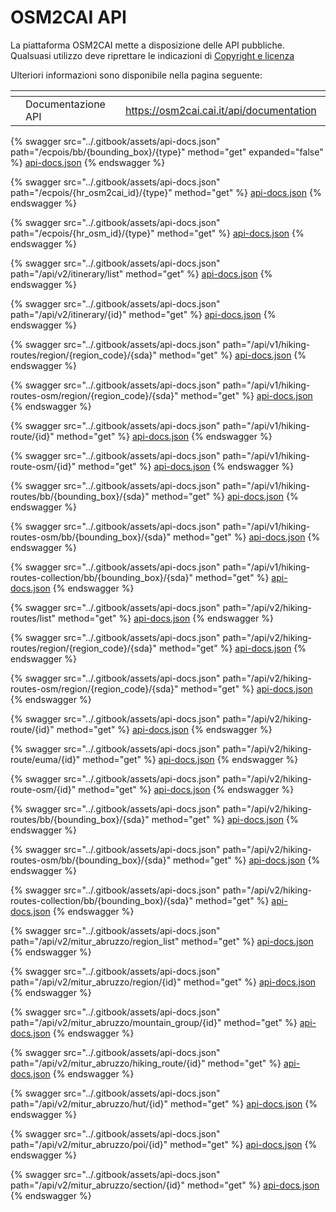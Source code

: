 # OSM2CAI API

La piattaforma OSM2CAI mette a disposizione delle API pubbliche. Qualsuasi utilizzo deve riprettare le indicazioni di [Copyright e licenza](../copyright-e-licenza.md)

Ulteriori informazioni sono disponibile nella pagina seguente:



<table data-view="cards"><thead><tr><th></th><th></th><th></th><th data-hidden data-card-target data-type="content-ref"></th><th data-hidden data-card-cover data-type="files"></th></tr></thead><tbody><tr><td></td><td>Documentazione API</td><td></td><td><a href="https://osm2cai.cai.it/api/documentation">https://osm2cai.cai.it/api/documentation</a></td><td><a href="../.gitbook/assets/Path_2938 (1).png">Path_2938 (1).png</a></td></tr></tbody></table>

{% swagger src="../.gitbook/assets/api-docs.json" path="/ecpois/bb/{bounding_box}/{type}" method="get" expanded="false" %}
[api-docs.json](../.gitbook/assets/api-docs.json)
{% endswagger %}

{% swagger src="../.gitbook/assets/api-docs.json" path="/ecpois/{hr_osm2cai_id}/{type}" method="get" %}
[api-docs.json](../.gitbook/assets/api-docs.json)
{% endswagger %}

{% swagger src="../.gitbook/assets/api-docs.json" path="/ecpois/{hr_osm_id}/{type}" method="get" %}
[api-docs.json](../.gitbook/assets/api-docs.json)
{% endswagger %}

{% swagger src="../.gitbook/assets/api-docs.json" path="/api/v2/itinerary/list" method="get" %}
[api-docs.json](../.gitbook/assets/api-docs.json)
{% endswagger %}

{% swagger src="../.gitbook/assets/api-docs.json" path="/api/v2/itinerary/{id}" method="get" %}
[api-docs.json](../.gitbook/assets/api-docs.json)
{% endswagger %}

{% swagger src="../.gitbook/assets/api-docs.json" path="/api/v1/hiking-routes/region/{region_code}/{sda}" method="get" %}
[api-docs.json](../.gitbook/assets/api-docs.json)
{% endswagger %}

{% swagger src="../.gitbook/assets/api-docs.json" path="/api/v1/hiking-routes-osm/region/{region_code}/{sda}" method="get" %}
[api-docs.json](../.gitbook/assets/api-docs.json)
{% endswagger %}

{% swagger src="../.gitbook/assets/api-docs.json" path="/api/v1/hiking-route/{id}" method="get" %}
[api-docs.json](../.gitbook/assets/api-docs.json)
{% endswagger %}

{% swagger src="../.gitbook/assets/api-docs.json" path="/api/v1/hiking-route-osm/{id}" method="get" %}
[api-docs.json](../.gitbook/assets/api-docs.json)
{% endswagger %}

{% swagger src="../.gitbook/assets/api-docs.json" path="/api/v1/hiking-routes/bb/{bounding_box}/{sda}" method="get" %}
[api-docs.json](../.gitbook/assets/api-docs.json)
{% endswagger %}

{% swagger src="../.gitbook/assets/api-docs.json" path="/api/v1/hiking-routes-osm/bb/{bounding_box}/{sda}" method="get" %}
[api-docs.json](../.gitbook/assets/api-docs.json)
{% endswagger %}

{% swagger src="../.gitbook/assets/api-docs.json" path="/api/v1/hiking-routes-collection/bb/{bounding_box}/{sda}" method="get" %}
[api-docs.json](../.gitbook/assets/api-docs.json)
{% endswagger %}

{% swagger src="../.gitbook/assets/api-docs.json" path="/api/v2/hiking-routes/list" method="get" %}
[api-docs.json](../.gitbook/assets/api-docs.json)
{% endswagger %}

{% swagger src="../.gitbook/assets/api-docs.json" path="/api/v2/hiking-routes/region/{region_code}/{sda}" method="get" %}
[api-docs.json](../.gitbook/assets/api-docs.json)
{% endswagger %}

{% swagger src="../.gitbook/assets/api-docs.json" path="/api/v2/hiking-routes-osm/region/{region_code}/{sda}" method="get" %}
[api-docs.json](../.gitbook/assets/api-docs.json)
{% endswagger %}

{% swagger src="../.gitbook/assets/api-docs.json" path="/api/v2/hiking-route/{id}" method="get" %}
[api-docs.json](../.gitbook/assets/api-docs.json)
{% endswagger %}

{% swagger src="../.gitbook/assets/api-docs.json" path="/api/v2/hiking-route/euma/{id}" method="get" %}
[api-docs.json](../.gitbook/assets/api-docs.json)
{% endswagger %}

{% swagger src="../.gitbook/assets/api-docs.json" path="/api/v2/hiking-route-osm/{id}" method="get" %}
[api-docs.json](../.gitbook/assets/api-docs.json)
{% endswagger %}

{% swagger src="../.gitbook/assets/api-docs.json" path="/api/v2/hiking-routes/bb/{bounding_box}/{sda}" method="get" %}
[api-docs.json](../.gitbook/assets/api-docs.json)
{% endswagger %}

{% swagger src="../.gitbook/assets/api-docs.json" path="/api/v2/hiking-routes-osm/bb/{bounding_box}/{sda}" method="get" %}
[api-docs.json](../.gitbook/assets/api-docs.json)
{% endswagger %}

{% swagger src="../.gitbook/assets/api-docs.json" path="/api/v2/hiking-routes-collection/bb/{bounding_box}/{sda}" method="get" %}
[api-docs.json](../.gitbook/assets/api-docs.json)
{% endswagger %}

{% swagger src="../.gitbook/assets/api-docs.json" path="/api/v2/mitur_abruzzo/region_list" method="get" %}
[api-docs.json](../.gitbook/assets/api-docs.json)
{% endswagger %}

{% swagger src="../.gitbook/assets/api-docs.json" path="/api/v2/mitur_abruzzo/region/{id}" method="get" %}
[api-docs.json](../.gitbook/assets/api-docs.json)
{% endswagger %}

{% swagger src="../.gitbook/assets/api-docs.json" path="/api/v2/mitur_abruzzo/mountain_group/{id}" method="get" %}
[api-docs.json](../.gitbook/assets/api-docs.json)
{% endswagger %}

{% swagger src="../.gitbook/assets/api-docs.json" path="/api/v2/mitur_abruzzo/hiking_route/{id}" method="get" %}
[api-docs.json](../.gitbook/assets/api-docs.json)
{% endswagger %}

{% swagger src="../.gitbook/assets/api-docs.json" path="/api/v2/mitur_abruzzo/hut/{id}" method="get" %}
[api-docs.json](../.gitbook/assets/api-docs.json)
{% endswagger %}

{% swagger src="../.gitbook/assets/api-docs.json" path="/api/v2/mitur_abruzzo/poi/{id}" method="get" %}
[api-docs.json](../.gitbook/assets/api-docs.json)
{% endswagger %}

{% swagger src="../.gitbook/assets/api-docs.json" path="/api/v2/mitur_abruzzo/section/{id}" method="get" %}
[api-docs.json](../.gitbook/assets/api-docs.json)
{% endswagger %}
